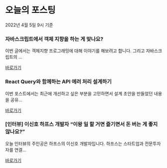 # 오늘의 포스팅 
2022년 4월 5일 9시 기준 

### 자바스크립트에서 객체 지향을 하는 게 맞나요? 
 이번 글에서는 객체지향 프로그래밍에 대해 이야기를 해보려고 합니다. 그리고 자바스크립트의 ... 

 [바로가기](https://yozm.wishket.com/magazine/detail/1396/) 
### React Query와 함께하는 API 에러 처리 설계하기 
 이번 포스트에서는 최근에 개선하고 싶은 부분을 고민하면서 설계 초안을 만들었던 내용을 공유... 

 [바로가기](https://yozm.wishket.com/magazine/detail/1391/) 
### [인터뷰] 이신호 하프스 개발자 “이왕 일 할 거면 즐기면서 돈 버는 게 좋지 않나요?” 
 오늘 인터뷰의 주인공은 하프스의 이신호 개발자입니다. 하프스는 스타트업과 전문투자자를 연결... 

 [바로가기](https://yozm.wishket.com/magazine/detail/1390/) 
